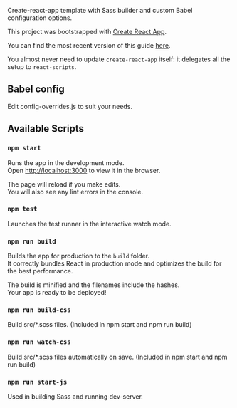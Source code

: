 Create-react-app template with Sass builder and custom Babel configuration options.

This project was bootstrapped with [Create React App](https://github.com/facebookincubator/create-react-app).

You can find the most recent version of this guide [here](https://github.com/facebookincubator/create-react-app/blob/master/packages/react-scripts/template/README.md).

You almost never need to update `create-react-app` itself: it delegates all the setup to `react-scripts`.

## Babel config

Edit config-overrides.js to suit your needs.

## Available Scripts

### `npm start`

Runs the app in the development mode.<br>
Open [http://localhost:3000](http://localhost:3000) to view it in the browser.

The page will reload if you make edits.<br>
You will also see any lint errors in the console.

### `npm test`

Launches the test runner in the interactive watch mode.<br>

### `npm run build`

Builds the app for production to the `build` folder.<br>
It correctly bundles React in production mode and optimizes the build for the best performance.

The build is minified and the filenames include the hashes.<br>
Your app is ready to be deployed!

### `npm run build-css`

Build src/*.scss files. (Included in npm start and npm run build)

### `npm run watch-css`

Build src/*.scss files automatically on save. (Included in npm start and npm run build)

### `npm run start-js`

Used in building Sass and running dev-server.